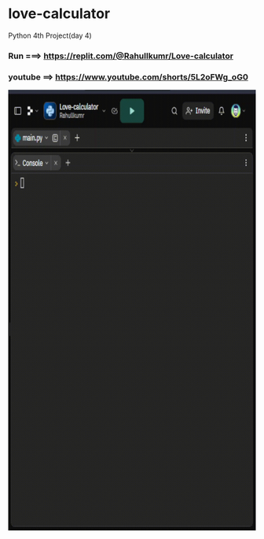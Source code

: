 # love-calculator

Python 4th Project(day 4)

### Run ===>  https://replit.com/@Rahullkumr/Love-calculator
### youtube ==> https://www.youtube.com/shorts/5L2oFWg_oG0
![](love.gif)
